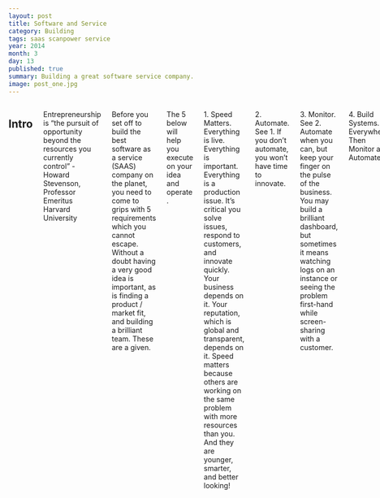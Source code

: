 ```yaml
---
layout: post
title: Software and Service
category: Building
tags: saas scanpower service
year: 2014
month: 3
day: 13 
published: true
summary: Building a great software service company.
image: post_one.jpg
---
```


<div class="row">	
	<div class="span9 columns">
	  <h2>Intro</h2>
<p>
Entrepreneurship is “the pursuit of opportunity beyond the resources you currently control” - Howard Stevenson,  Professor Emeritus  Harvard University
</p>  	  

<p>
Before you set off to build the best software as a service (SAAS) company on the planet, you need to come to grips with 5 requirements which you cannot  escape. Without a doubt having a very good idea is important, as is finding a product / market fit, and building a brilliant team. These are a given.
</p>  	  

<p>
The 5 below will help you execute on your idea and operate .
</p>  	  

<p>
1. Speed Matters. Everything is live. Everything is important. Everything is a production issue. It’s critical you solve issues, respond to customers, and innovate quickly. Your business depends on it. Your reputation, which is global and transparent, depends on it. Speed matters because others are working on the same problem with more resources than you. And they are younger, smarter, and better looking!
</p>  	  

<p>
2. Automate. See 1. If you don’t automate, you won’t have time to innovate. 
</p>  	  

<p>
3. Monitor. See 2. Automate when you can, but keep your finger on the pulse of the business. You may build a brilliant dashboard, but sometimes it means watching logs on an  instance or seeing the problem first-hand while screen-sharing with a customer.
</p>  	  

<p>
4. Build Systems. Everywhere. Then Monitor and Automate.
</p>  	  

<p>
If you fail to fully grasp the importance of this requirement, and you have a business model allowing efficient customer acquisition, you will die a painful death at the hands of too many processes for you and your staff to manage.
</p>  	  

<p>
5. Communicate. Your organization (top to bottom) has to be on the same page. Most companies today are distributed. We aren’t sitting in the same room nor are we necessarily in the same time. We wrestle with this  every day. No process or software on it own will solve it.
</p>  	  

<p>
Practice sharing important stuff every day - not just with your team but with customers. Eliminate back channels and be more transparent than you are comfortable with.
</p>  	  
</div>
